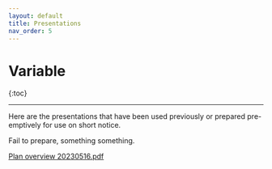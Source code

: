 ```yaml
---
layout: default
title: Presentations
nav_order: 5
---
```


# Variable
{:toc}

---


Here are the presentations that have been used previously or prepared pre-emptively for use on short notice.

Fail to prepare, something something. 

[Plan overview 20230516.pdf](20230516.pdf)

